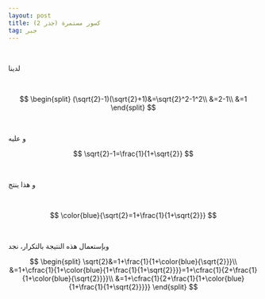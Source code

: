 ```yaml
---
layout: post
title: كسور مستمرة (جذر 2)
tag: جبر
---
```



<br>

لدينا

<br>

$$
\begin{split}
(\sqrt{2}-1)(\sqrt{2}+1)&=\sqrt{2}^2-1^2\\
&=2-1\\
&=1
\end{split}
$$

<br>

 و عليه
<br>

$$
\sqrt{2}-1=\frac{1}{1+\sqrt{2}}
$$

<br>

و هذا ينتج

<br>

$$
\color{blue}{\sqrt{2}=1+\frac{1}{1+\sqrt{2}}}
$$

<br>

وبإستعمال هذه النتيجة بالتكرار، نجد

$$
\begin{split}
\sqrt{2}&=1+\frac{1}{1+\color{blue}{\sqrt{2}}}\\
&=1+\cfrac{1}{1+\color{blue}{1+\frac{1}{1+\sqrt{2}}}}=1+\cfrac{1}{2+\frac{1}{1+\color{blue}{\sqrt{2}}}}\\
&=1+\cfrac{1}{2+\frac{1}{1+\color{blue}{1+\frac{1}{1+\sqrt{2}}}}}
\end{split}
$$





